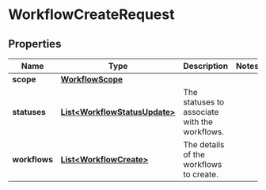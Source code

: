 # WorkflowCreateRequest

## Properties
Name | Type | Description | Notes
------------ | ------------- | ------------- | -------------
**scope** | [**WorkflowScope**](WorkflowScope.md) |  | 
**statuses** | [**List&lt;WorkflowStatusUpdate&gt;**](WorkflowStatusUpdate.md) | The statuses to associate with the workflows. | 
**workflows** | [**List&lt;WorkflowCreate&gt;**](WorkflowCreate.md) | The details of the workflows to create. | 
